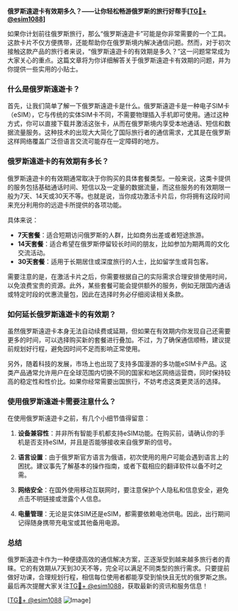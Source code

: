 **俄罗斯遠遊卡有效期多久？——让你轻松畅游俄罗斯的旅行好帮手[[TG💪+ @esim1088](https://t.me/s/esim1088)]**

如果你计划前往俄罗斯旅行，那么“俄罗斯遠遊卡”可能是你非常需要的一个工具。这款卡片不仅方便携带，还能帮助你在俄罗斯境内解决通信问题。然而，对于初次接触这款产品的旅行者来说，“俄罗斯遠遊卡的有效期是多久？”这一问题常常成为大家关心的重点。这篇文章将为你详细解答关于俄罗斯遠遊卡有效期的问题，并为你提供一些实用的小贴士。

### 什么是俄罗斯遠遊卡？

首先，让我们简单了解一下俄罗斯遠遊卡是什么。俄罗斯遠遊卡是一种电子SIM卡（eSIM），它与传统的实体SIM卡不同，不需要物理插入手机即可使用。通过这种方式，你可以直接下载并激活这张卡，从而在俄罗斯境内享受本地通话、短信和数据流量服务。这种技术的出现大大简化了国际旅行者的通信需求，尤其是在俄罗斯这样网络覆盖广泛但语言交流可能存在一定障碍的地方。

### 俄罗斯遠遊卡的有效期有多长？

俄罗斯遠遊卡的有效期通常取决于你购买的具体套餐类型。一般来说，这类卡提供的服务包括基础通话时间、短信以及一定量的数据流量，而这些服务的有效期限一般为7天、14天或30天不等。也就是说，当你成功激活卡片后，你将拥有这段时间来充分利用你的远遊卡所提供的各项功能。

具体来说：

- **7天套餐**：适合短期访问俄罗斯的人群，比如商务出差或者短途旅游。
- **14天套餐**：适合希望在俄罗斯停留较长时间的朋友，比如参加为期两周的文化交流活动。
- **30天套餐**：适用于长期居住或深度旅行的人士，比如留学生或背包客。

需要注意的是，在激活卡片之后，你需要根据自己的实际需求合理安排使用时间，以免浪费宝贵的资源。此外，某些套餐可能会提供额外的服务，例如无限国内通话或特定时段的优惠流量包，因此在选择时务必仔细阅读相关条款。

### 如何延长俄罗斯遠遊卡的有效期？

虽然俄罗斯遠遊卡本身无法自动续费或延期，但如果在有效期内你发现自己还需要更多的时间，可以选择购买新的套餐进行叠加。不过，为了确保通信顺畅，建议提前规划好行程，避免因时间不足而影响正常使用。

另外，随着科技的发展，市场上也出现了支持多国漫游的多功能eSIM卡产品。这类产品通常允许用户在全球范围内切换不同的国家和地区网络运营商，同时保持较高的稳定性和性价比。如果你经常需要出国旅行，不妨考虑这类更灵活的选择。

### 使用俄罗斯遠遊卡需要注意什么？

在使用俄罗斯遠遊卡之前，有几个小细节值得留意：

1. **设备兼容性**：并非所有智能手机都支持eSIM功能。在购买前，请确认你的手机是否支持eSIM，并且是否能够接收来自俄罗斯的信号。
   
2. **语言设置**：由于俄罗斯官方语言为俄语，初次使用的用户可能会遇到语言上的困扰。建议事先了解基本的操作指南，或者下载相应的翻译软件以备不时之需。

3. **网络安全**：在国外使用移动互联网时，要注意保护个人隐私和信息安全，避免点击不明链接或泄露个人信息。

4. **电量管理**：无论是实体SIM还是eSIM，都需要依赖电池供电。因此，出行期间记得随身携带充电宝或其他备用电源。

### 总结

俄罗斯遠遊卡作为一种便捷高效的通信解决方案，正逐渐受到越来越多旅行者的青睐。它的有效期从7天到30天不等，完全可以满足不同类型的旅行需求。只要提前做好功课，合理规划行程，相信每位使用者都能享受到愉快且无忧的俄罗斯之旅。最后再次提醒大家关注[TG💪+ @esim1088](https://t.me/s/esim1088)，获取最新的资讯和服务信息！

[[TG💪+ @esim1088](https://t.me/s/esim1088) ![Image](https://i.postimg.cc/4NQfJmqS/Snipaste-2025-05-13-00-14-12.png)]